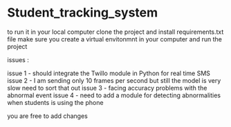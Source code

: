 # Student_tracking_system

to run it in your local computer clone the project and install requirements.txt file make sure you create a virtual envitonmnt in your computer and run the project


issues :

issue 1 - should integrate the Twillo module in Python for real time SMS 
issue 2 - I am sending only 10 frames per second but still the model is very slow need to sort that out
issue 3 -  facing accuracy problems with the abnormal event
issue 4 - need to add a module for detecting abnormalities when students is using the phone 


you are free to add changes 

